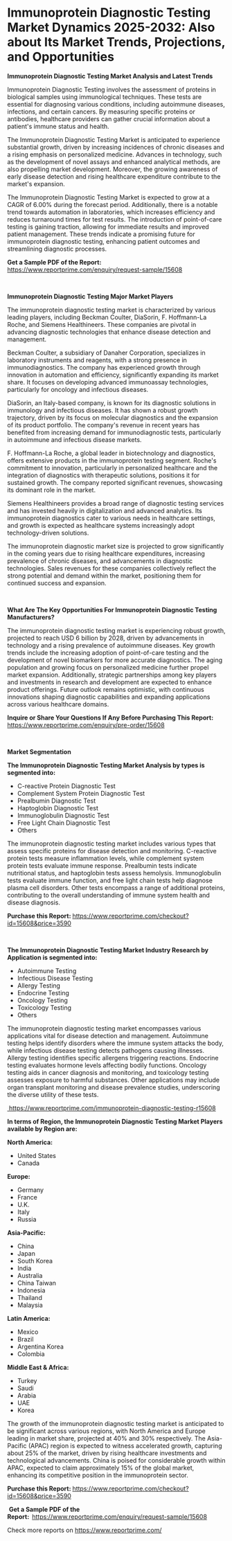 <p><h1>Immunoprotein Diagnostic Testing Market Dynamics 2025-2032: Also about Its Market Trends, Projections, and Opportunities</h1></p><p><strong>Immunoprotein Diagnostic Testing Market Analysis and Latest Trends</strong></p>
<p><p>Immunoprotein Diagnostic Testing involves the assessment of proteins in biological samples using immunological techniques. These tests are essential for diagnosing various conditions, including autoimmune diseases, infections, and certain cancers. By measuring specific proteins or antibodies, healthcare providers can gather crucial information about a patient's immune status and health.</p><p>The Immunoprotein Diagnostic Testing Market is anticipated to experience substantial growth, driven by increasing incidences of chronic diseases and a rising emphasis on personalized medicine. Advances in technology, such as the development of novel assays and enhanced analytical methods, are also propelling market development. Moreover, the growing awareness of early disease detection and rising healthcare expenditure contribute to the market's expansion.</p><p>The Immunoprotein Diagnostic Testing Market is expected to grow at a CAGR of 6.00% during the forecast period. Additionally, there is a notable trend towards automation in laboratories, which increases efficiency and reduces turnaround times for test results. The introduction of point-of-care testing is gaining traction, allowing for immediate results and improved patient management. These trends indicate a promising future for immunoprotein diagnostic testing, enhancing patient outcomes and streamlining diagnostic processes.</p></p>
<p><strong>Get a Sample PDF of the Report:&nbsp;</strong> <a href="https://www.reportprime.com/enquiry/request-sample/15608?utm_campaign=3503&utm_medium=2&utm_source=Github&utm_content=ia&utm_term=20032025&utm_id=immunoprotein-diagnostic-testing">https://www.reportprime.com/enquiry/request-sample/15608</a></p>
<p>&nbsp;</p>
<p><strong>Immunoprotein Diagnostic Testing Major Market Players</strong></p>
<p><p>The immunoprotein diagnostic testing market is characterized by various leading players, including Beckman Coulter, DiaSorin, F. Hoffmann-La Roche, and Siemens Healthineers. These companies are pivotal in advancing diagnostic technologies that enhance disease detection and management.</p><p>Beckman Coulter, a subsidiary of Danaher Corporation, specializes in laboratory instruments and reagents, with a strong presence in immunodiagnostics. The company has experienced growth through innovation in automation and efficiency, significantly expanding its market share. It focuses on developing advanced immunoassay technologies, particularly for oncology and infectious diseases.</p><p>DiaSorin, an Italy-based company, is known for its diagnostic solutions in immunology and infectious diseases. It has shown a robust growth trajectory, driven by its focus on molecular diagnostics and the expansion of its product portfolio. The company's revenue in recent years has benefited from increasing demand for immunodiagnostic tests, particularly in autoimmune and infectious disease markets.</p><p>F. Hoffmann-La Roche, a global leader in biotechnology and diagnostics, offers extensive products in the immunoprotein testing segment. Roche's commitment to innovation, particularly in personalized healthcare and the integration of diagnostics with therapeutic solutions, positions it for sustained growth. The company reported significant revenues, showcasing its dominant role in the market.</p><p>Siemens Healthineers provides a broad range of diagnostic testing services and has invested heavily in digitalization and advanced analytics. Its immunoprotein diagnostics cater to various needs in healthcare settings, and growth is expected as healthcare systems increasingly adopt technology-driven solutions.</p><p>The immunoprotein diagnostic market size is projected to grow significantly in the coming years due to rising healthcare expenditures, increasing prevalence of chronic diseases, and advancements in diagnostic technologies. Sales revenues for these companies collectively reflect the strong potential and demand within the market, positioning them for continued success and expansion.</p></p>
<p>&nbsp;</p>
<p><strong>What Are The Key Opportunities For Immunoprotein Diagnostic Testing Manufacturers?</strong></p>
<p><p>The immunoprotein diagnostic testing market is experiencing robust growth, projected to reach USD 6 billion by 2028, driven by advancements in technology and a rising prevalence of autoimmune diseases. Key growth trends include the increasing adoption of point-of-care testing and the development of novel biomarkers for more accurate diagnostics. The aging population and growing focus on personalized medicine further propel market expansion. Additionally, strategic partnerships among key players and investments in research and development are expected to enhance product offerings. Future outlook remains optimistic, with continuous innovations shaping diagnostic capabilities and expanding applications across various healthcare domains.</p></p>
<p><strong>Inquire or Share Your Questions If Any Before Purchasing This Report:</strong> <a href="https://www.reportprime.com/enquiry/pre-order/15608?utm_campaign=3503&utm_medium=2&utm_source=Github&utm_content=ia&utm_term=20032025&utm_id=immunoprotein-diagnostic-testing">https://www.reportprime.com/enquiry/pre-order/15608</a></p>
<p>&nbsp;</p>
<p><strong>Market Segmentation</strong></p>
<p><strong>The Immunoprotein Diagnostic Testing Market Analysis by types is segmented into:</strong></p>
<p><ul><li>C-reactive Protein Diagnostic Test</li><li>Complement System Protein Diagnostic Test</li><li>Prealbumin Diagnostic Test</li><li>Haptoglobin Diagnostic Test</li><li>Immunoglobulin Diagnostic Test</li><li>Free Light Chain Diagnostic Test</li><li>Others</li></ul></p>
<p><p>The immunoprotein diagnostic testing market includes various types that assess specific proteins for disease detection and monitoring. C-reactive protein tests measure inflammation levels, while complement system protein tests evaluate immune response. Prealbumin tests indicate nutritional status, and haptoglobin tests assess hemolysis. Immunoglobulin tests evaluate immune function, and free light chain tests help diagnose plasma cell disorders. Other tests encompass a range of additional proteins, contributing to the overall understanding of immune system health and disease diagnosis.</p></p>
<p><strong>Purchase this Report:&nbsp;</strong><a href="https://www.reportprime.com/checkout?id=15608&price=3590&utm_campaign=3503&utm_medium=2&utm_source=Github&utm_content=ia&utm_term=20032025&utm_id=immunoprotein-diagnostic-testing">https://www.reportprime.com/checkout?id=15608&price=3590</a></p>
<p>&nbsp;</p>
<p><strong>The Immunoprotein Diagnostic Testing Market Industry Research by Application is segmented into:</strong></p>
<p><ul><li>Autoimmune Testing</li><li>Infectious Disease Testing</li><li>Allergy Testing</li><li>Endocrine Testing</li><li>Oncology Testing</li><li>Toxicology Testing</li><li>Others</li></ul></p>
<p><p>The immunoprotein diagnostic testing market encompasses various applications vital for disease detection and management. Autoimmune testing helps identify disorders where the immune system attacks the body, while infectious disease testing detects pathogens causing illnesses. Allergy testing identifies specific allergens triggering reactions. Endocrine testing evaluates hormone levels affecting bodily functions. Oncology testing aids in cancer diagnosis and monitoring, and toxicology testing assesses exposure to harmful substances. Other applications may include organ transplant monitoring and disease prevalence studies, underscoring the diverse utility of these tests.</p></p>
<p><a href="https://www.reportprime.com/immunoprotein-diagnostic-testing-r15608?utm_campaign=3503&utm_medium=2&utm_source=Github&utm_content=ia&utm_term=20032025&utm_id=immunoprotein-diagnostic-testing">&nbsp;https://www.reportprime.com/immunoprotein-diagnostic-testing-r15608</a></p>
<p><strong>In terms of Region, the Immunoprotein Diagnostic Testing Market Players available by Region are:</strong></p>
<p>
    <p> <strong> North America: </strong>
        <ul>
            <li>United States</li>
            <li>Canada</li>
        </ul>
        </p> 
    <p> <strong> Europe: </strong>
        <ul>
            <li>Germany</li>
            <li>France</li>
            <li>U.K.</li>
            <li>Italy</li>
            <li>Russia</li>
        </ul>
        </p> 
    <p> <strong> Asia-Pacific: </strong>
        <ul>
            <li>China</li>
            <li>Japan</li>
            <li>South Korea</li>
            <li>India</li>
            <li>Australia</li>
            <li>China Taiwan</li>
            <li>Indonesia</li>
            <li>Thailand</li>
            <li>Malaysia</li>
        </ul>
        </p> 
    <p> <strong> Latin America: </strong>
        <ul>
            <li>Mexico</li>
            <li>Brazil</li>
            <li>Argentina Korea</li>
            <li>Colombia</li>
        </ul>
        </p> 
    <p> <strong> Middle East & Africa: </strong>
        <ul>
            <li>Turkey</li>
            <li>Saudi</li>
            <li>Arabia</li>
            <li>UAE</li>
            <li>Korea</li>
        </ul>
    </p>
    </p>
<p><p>The growth of the immunoprotein diagnostic testing market is anticipated to be significant across various regions, with North America and Europe leading in market share, projected at 40% and 30% respectively. The Asia-Pacific (APAC) region is expected to witness accelerated growth, capturing about 25% of the market, driven by rising healthcare investments and technological advancements. China is poised for considerable growth within APAC, expected to claim approximately 15% of the global market, enhancing its competitive position in the immunoprotein sector.</p></p>
<p><strong>Purchase this Report: </strong><a href="https://www.reportprime.com/checkout?id=15608&price=3590&utm_campaign=3503&utm_medium=2&utm_source=Github&utm_content=ia&utm_term=20032025&utm_id=immunoprotein-diagnostic-testing">https://www.reportprime.com/checkout?id=15608&price=3590</a></p>
<p>&nbsp;<strong>Get a Sample PDF of the Report:&nbsp;&nbsp;</strong><a href="https://www.reportprime.com/enquiry/request-sample/15608?utm_campaign=3503&utm_medium=2&utm_source=Github&utm_content=ia&utm_term=20032025&utm_id=immunoprotein-diagnostic-testing">https://www.reportprime.com/enquiry/request-sample/15608</a></p>
<p><strong></strong></p>
<p>Check more reports on <a href="https://www.reportprime.com/?utm_campaign=3503&utm_medium=2&utm_source=Github&utm_content=ia&utm_term=20032025&utm_id=immunoprotein-diagnostic-testing">https://www.reportprime.com/</a></p>
